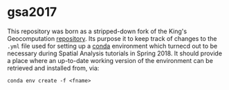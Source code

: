 # gsa2017

This repository was born as a stripped-down fork of the King's Geocomputation [repository](https://github.com/kingsgeocomp/geocomputation). Its purpose it to keep track of changes to the `.yml` file used for setting up a [conda](https://conda.io/docs/) environment which turnecd out to be necessary during Spatial Analysis tutorials in Spring 2018. It should provide a place where an up-to-date working version of the environment can be retrieved and installed from, via:

```
conda env create -f <fname>
```


